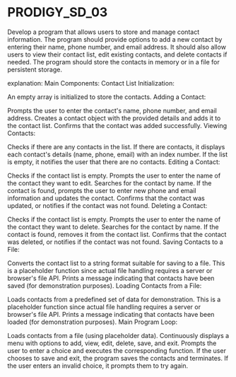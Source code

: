 # PRODIGY_SD_03

Develop a program that allows users to store and manage contact information. The program should provide options to add a new contact by entering their name, phone number, and email address. It should also allow users to view their contact list, edit existing contacts, and delete contacts if needed. The program should store the contacts in memory or in a file for persistent storage.

explanation:
Main Components:
Contact List Initialization:

An empty array is initialized to store the contacts.
Adding a Contact:

Prompts the user to enter the contact's name, phone number, and email address.
Creates a contact object with the provided details and adds it to the contact list.
Confirms that the contact was added successfully.
Viewing Contacts:

Checks if there are any contacts in the list.
If there are contacts, it displays each contact's details (name, phone, email) with an index number.
If the list is empty, it notifies the user that there are no contacts.
Editing a Contact:

Checks if the contact list is empty.
Prompts the user to enter the name of the contact they want to edit.
Searches for the contact by name.
If the contact is found, prompts the user to enter new phone and email information and updates the contact.
Confirms that the contact was updated, or notifies if the contact was not found.
Deleting a Contact:

Checks if the contact list is empty.
Prompts the user to enter the name of the contact they want to delete.
Searches for the contact by name.
If the contact is found, removes it from the contact list.
Confirms that the contact was deleted, or notifies if the contact was not found.
Saving Contacts to a File:

Converts the contact list to a string format suitable for saving to a file.
This is a placeholder function since actual file handling requires a server or browser's file API.
Prints a message indicating that contacts have been saved (for demonstration purposes).
Loading Contacts from a File:

Loads contacts from a predefined set of data for demonstration.
This is a placeholder function since actual file handling requires a server or browser's file API.
Prints a message indicating that contacts have been loaded (for demonstration purposes).
Main Program Loop:

Loads contacts from a file (using placeholder data).
Continuously displays a menu with options to add, view, edit, delete, save, and exit.
Prompts the user to enter a choice and executes the corresponding function.
If the user chooses to save and exit, the program saves the contacts and terminates.
If the user enters an invalid choice, it prompts them to try again.
